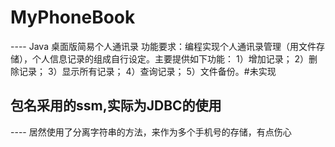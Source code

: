 # MyPhoneBook
---- Java 桌面版简易个人通讯录
功能要求：编程实现个人通讯录管理（用文件存储），个人信息记录的组成自行设定。主要提供如下功能：
1）增加记录；
2）删除记录；
3）显示所有记录；
4）查询记录；
5）文件备份。#未实现

## 包名采用的ssm,实际为JDBC的使用

---- 居然使用了分离字符串的方法，来作为多个手机号的存储，有点伤心
